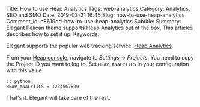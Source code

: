 Title: How to use Heap Analytics
Tags: web-analytics
Category: Analytics, SEO and SMO
Date: 2019-03-31 16:45
Slug: how-to-use-heap-analytics
Comment_id: c8619dd-how-to-use-heap-analytics
Subtitle:
Summary: Elegant Pelican theme supports Heap Analytics out of
the box. This articles describes how to set it up.
Keywords:

Elegant supports the popular web tracking service,
[Heap Analytics](https://heap.io/).

From your [Heap console](https://heapanalytics.com/app/account), navigate to
_Settings_ → _Projects_. You need to copy the Project ID you want to log to.
Set `HEAP_ANALYTICS` in your configuration with this value.

    :::python
    HEAP_ANALYTICS = 1234567890

That's it. Elegant will take care of the rest.
